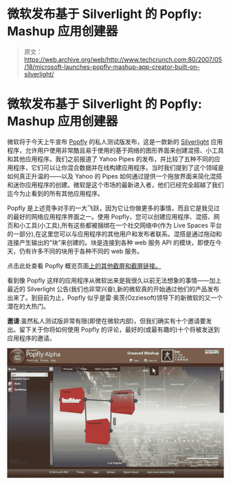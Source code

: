 # 微软发布基于 Silverlight 的 Popfly: Mashup 应用创建器

> 原文：<https://web.archive.org/web/http://www.techcrunch.com:80/2007/05/18/microsoft-launches-popfly-mashup-app-creator-built-on-silverlight/>

# 微软发布基于 Silverlight 的 Popfly: Mashup 应用创建器

 [](https://web.archive.org/web/20220816011736/http://www.popfly.ms/) 微软将于今天上午宣布 [Popfly](https://web.archive.org/web/20220816011736/http://www.popfly.ms/) 的私人测试版发布，这是一款新的 [Silverlight](https://web.archive.org/web/20220816011736/http://www.beta.techcrunch.com/2007/05/01/take-time-to-understand-silverlight-its-important/) 应用程序，允许用户使用非常酷且易于使用的基于网络的图形界面来创建混搭、小工具和其他应用程序。我们之前报道了 Yahoo Pipes 的发布，并比较了五种不同的应用程序，它们可以让你混合数据并在线构建应用程序。当时我们提到了这个领域是如何真正升温的——以及 Yahoo 的 Pipes 如何通过提供一个拖放界面来简化混搭和迷你应用程序的创建。微软是这个市场的最新进入者，他们已经完全超越了我们迄今为止看到的所有其他应用程序。

Popfly 是上述竞争对手的一大飞跃，因为它让你做更多的事情，而且它是我见过的最好的网络应用程序界面之一。使用 Popfly，您可以创建应用程序、混搭、网页和小工具(小工具),所有这些都被捆绑在一个社交网络中(作为 Live Spaces 平台的一部分),在这里您可以与应用程序的其他用户和发布者联系。混搭是通过拖动和连接产生输出的“块”来创建的。块是连接到各种 web 服务 API 的模块，即使在今天，仍有许多不同的块用于各种不同的 web 服务。

点击此处查看 Popfly 概览页面[上的其他截屏和截屏链接。](https://web.archive.org/web/20220816011736/http://www.popfly.ms/Overview/)

看到像 Popfly 这样的应用程序从微软出来是我很久以前无法想象的事情——加上最近的 Silverlight 公告(我们也非常兴奋),新的微软真的开始通过他们的产品发布出来了。到目前为止，Popfly 似乎是雷·奥茨(Ozziesoft)领导下的新微软的又一个潜在的大热门。

**邀请**:虽然私人测试版非常有限(即使在微软内部)，但我们确实有十个邀请要发出。留下关于你将如何使用 Popfly 的评论，最好的(或最有趣的)十个将被发送到应用程序的邀请。

[![designsurface.png](img/7bf8cb70bd6e8dd3aa57ced8c18b2217.png)](https://web.archive.org/web/20220816011736/https://beta.techcrunch.com/wp-content/uploads/2007/05/designsurface.png "designsurface.png")